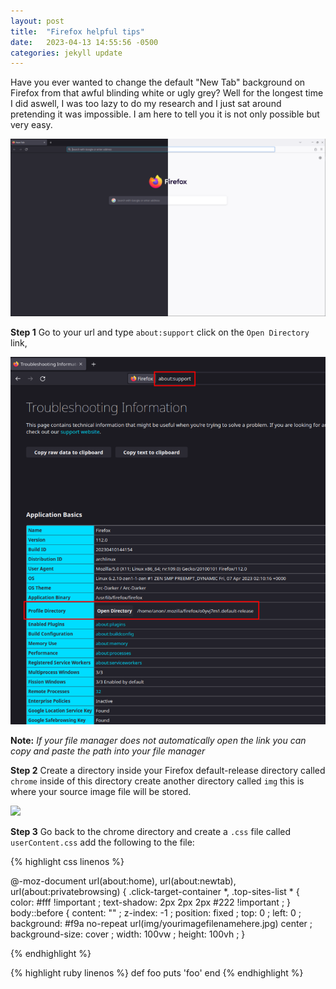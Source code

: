 ```yaml
---
layout: post
title:  "Firefox helpful tips"
date:   2023-04-13 14:55:56 -0500
categories: jekyll update
---
```


Have you ever wanted to change the default "New Tab" background on Firefox from that awful blinding white or ugly grey? 
Well for the longest time I did aswell, I was too lazy to do my research and I just sat around pretending it was impossible.
I am here to tell you it is not only possible but very easy.

<img src="/assets/img/firefox/firefoxone.png">

**Step 1** Go to your url and type `about:support` click on the `Open Directory` link, 

<img src="/assets/img/firefox/firefoxtwo.png">

**Note:** *If your file manager does not automatically open the link you can copy and paste the path into your file manager*

**Step 2** Create a directory inside your Firefox default-release directory called `chrome` inside of this directory 
create another directory called `img` this is where your source image file will be stored. 

<img src="/assets/img/firefox#3.png">


**Step 3** Go back to the chrome directory and create a `.css` file called `userContent.css` add the following to the file:

{% highlight css linenos %}

@-moz-document url(about:home), url(about:newtab), url(about:privatebrowsing) {
.click-target-container *, .top-sites-list * {
    color: #fff !important ;
    text-shadow: 2px 2px 2px #222 !important ;
}
body::before {
    content: "" ;
    z-index: -1 ;
    position: fixed ;
    top: 0 ;
    left: 0 ;
    background: #f9a no-repeat url(img/yourimagefilenamehere.jpg) center ;
    background-size: cover ;
    width: 100vw ;
    height: 100vh ;
}

{% endhighlight %}

{% highlight ruby linenos %}
def foo
  puts 'foo'
end
{% endhighlight %}
